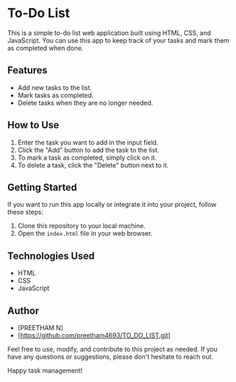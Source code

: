 # To-Do List

This is a simple to-do list web application built using HTML, CSS, and JavaScript. You can use this app to keep track of your tasks and mark them as completed when done.

## Features

- Add new tasks to the list.
- Mark tasks as completed.
- Delete tasks when they are no longer needed.

## How to Use

1. Enter the task you want to add in the input field.
2. Click the "Add" button to add the task to the list.
3. To mark a task as completed, simply click on it.
4. To delete a task, click the "Delete" button next to it.

## Getting Started

If you want to run this app locally or integrate it into your project, follow these steps:

1. Clone this repository to your local machine.
2. Open the `index.html` file in your web browser.

## Technologies Used

- HTML
- CSS
- JavaScript

## Author

- [PREETHAM N]
- [https://github.com/preetham4693/TO_DO_LIST.git]

Feel free to use, modify, and contribute to this project as needed. If you have any questions or suggestions, please don't hesitate to reach out.

Happy task management!
